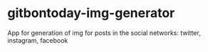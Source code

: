# gitbontoday-img-generator
App for generation of img for posts in the social networks: twitter, instagram, facebook
